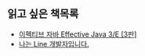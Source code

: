 ## 읽고 싶은 책목록

- [이펙티브 자바 Effective Java 3/E [3판]](http://book.interpark.com/product/BookDisplay.do?_method=detail&sc.shopNo=0000400000&sc.prdNo=294626264)
- [나는 Line 개발자입니다.](http://book.interpark.com/product/BookDisplay.do?_method=detail&sc.shopNo=0000400000&sc.prdNo=315017203&sc.saNo=003002001&bid1=search&bid2=product&bid3=title&bid4=001)

